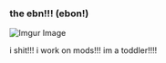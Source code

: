 ### the ebn!!! (ebon!)
![Imgur Image](https://i.imgur.com/AjYpQuK.png)

i shit!!!
i work on mods!!!
im a toddler!!!!


